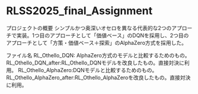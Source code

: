 # RLSS2025_final_Assignment

プロジェクトの概要
シンプルかつ奥深いオセロを異なる代表的な2つのアプローチで実装。1つ目のアプローチとして「価値ベース」のDQNを採用し、2つ目のアプローチとして「方策・価値ベース＋探索」のAlphaZero方式を採用した。

ファイル名
RL_Othello_DQN: AlphaZero方式のモデルと比較するためのもの。
RL_Othello_DQN_after:RL_Othello_DQNモデルを改良したもの。直接対決に利用。
RL_Othello_AlphaZero:DQNモデルと比較するためのもの。
RL_Othello_AlphaZero_after:RL_Othello_AlphaZeroを改良したもの。直接対決に利用。
